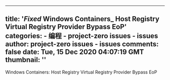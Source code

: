 
---
title: '_Fixed_ Windows Containers_ Host Registry Virtual Registry Provider Bypass EoP'
categories: 
    - 编程
    - project-zero issues - issues
author: project-zero issues - issues
comments: false
date: Tue, 15 Dec 2020 04:07:19 GMT
thumbnail: ''
---

<div>   
Windows Containers: Host Registry Virtual Registry Provider Bypass EoP  
</div>
            